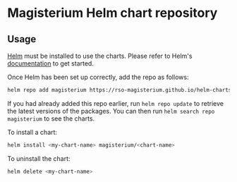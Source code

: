 # Magisterium Helm chart repository

## Usage

[Helm](https://helm.sh) must be installed to use the charts.  Please refer to
Helm's [documentation](https://helm.sh/docs) to get started.

Once Helm has been set up correctly, add the repo as follows:

```sh
helm repo add magisterium https://rso-magisterium.github.io/helm-charts
```

If you had already added this repo earlier, run `helm repo update` to retrieve the latest versions of the packages.
You can then run `helm search repo magisterium` to see the charts.

To install a chart:

```sh
helm install <my-chart-name> magisterium/<chart-name>
```

To uninstall the chart:

```sh
helm delete <my-chart-name>
```
